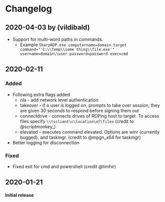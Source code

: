 # Changelog

## 2020-04-03 by (vildibald)

* Support for multi-word paths in commands.
	* Example `SharpRDP.exe computername=domain.target command="'C:\\Temp\\some thing\\file.exe'" username=domain\\user password=password exec=cmd`

## 2020-02-11

### Added

* Following extra flags added 
    * nla - add network level authentication
    * takeover - if a user is logged on, prompts to take over session, they are given 30 seconds to respond before signing them out
    * connectdrive - connects drives of RDPing host to target. To access files specify `\\tsclient\c\location\of\files` (credit to @scriptmonkey_)
    * elevated - executes command elevated. Options are winr (currently bugged), and taskmgr. (credit to @mpgn_x64 for taskmgr)
* Better logging for disconnection 

### Fixed

* Fixed exit for cmd and powershell (credit @timhir)

## 2020-01-21

#### Initial release